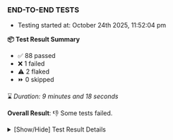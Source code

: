 ### END-TO-END TESTS

- Testing started at: October 24th 2025, 11:52:04 pm

**📦 Test Result Summary**

- ✅ 88 passed
- ❌ 1 failed
- ⚠️ 2 flaked
- ⏩ 0 skipped

⌛ _Duration: 9 minutes and 18 seconds_

**Overall Result**: 👎 Some tests failed.



<details>
    <summary>[Show/Hide] Test Result Details</summary>
    <div markdown="1">

| Test | Browser | Test Case | Tags | Result |
| :---: | :---: | :--- | :---: | :---: |
| 1 | chromium-meshery-provider | deploys a published design to a connected cluster |  | ❌ |
| 2 | chromium-local-provider | deploys a published design to a connected cluster |  | ⚠️ |
| 3 | chromium-local-provider | Import a Model via CSV Import |  | ⚠️ |

</div>
</details>


<!-- To see the full report, please visit our CI/CD pipeline with reporter. -->